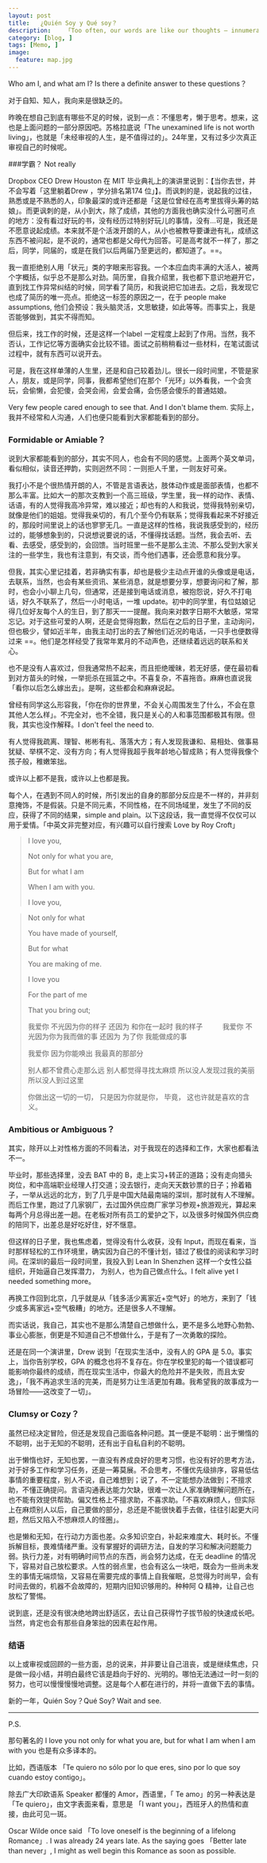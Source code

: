 ```yaml
---
layout: post  
title:   ¿Quién Soy y Qué soy？
description:    「Too often, our words are like our thoughts — innumerable and disorganized.」
category: [blog, ]  
tags: [Memo, ]  
image:
  feature: map.jpg
---
```


Who am I, and what am I? Is there a definite answer to these questions？

对于自知、知人，我向来是很缺乏的。

昨晚在想自己到底有哪些不足的时候，说到一点：不懂思考，懒于思考。想来，这也是上面问题的一部分原因吧。苏格拉底说「The unexamined life is not worth living」，也就是「未经审视的人生，是不值得过的」。24年里，又有过多少次真正审视自己的时候呢。

###学霸？ Not really

Dropbox CEO Drew Houston 在 MIT 毕业典礼上的演讲里说到：【当你去世，并不会写着「这里躺着Drew ，学分排名第174 位」】。而讽刺的是，说起我的过往，熟悉或是不熟悉的人，印象最深的或许还都是「这是位曾经在高考里拔得头筹的姑娘」。而更讽刺的是，从小到大，除了成绩，其他的方面我也确实没什么可圈可点的地方：没有看过好玩的书，没有经历过特别好玩儿的事情，没有...可是，我还是不愿意说起成绩。本来就不是个活泼开朗的人，从小也被教导要谦逊有礼，成绩这东西不被问起，是不说的，通常也都是父母代为回答。可是高考就不一样了，那之后，同学，同届的，或是在我们以后两届乃至更远的，都知道了。==。

我一直拒绝别人用「状元」类的字眼来形容我。一个本应血肉丰满的大活人，被两个字概括，似乎总不是那么对劲。简历里，自我介绍里，我也都下意识地避开它，直到找工作异常纠结的时候，同学看了简历，和我说把它加进去。之后，我发现它也成了简历的唯一亮点。拒绝这一标签的原因之一，在于 people make assumptions, 他们会预设：我头脑灵活，文思敏捷，如此等等。而事实上，我是否能够做到，其实不得而知。

但后来，找工作的时候，还是这样一个label 一定程度上起到了作用。当然，我不否认，工作记忆等方面确实会比较不错。面试之前稍稍看过一些材料，在笔试面试过程中，就有东西可以说开去。

可是，我在这样单薄的人生里，还是和自己较着劲儿。很长一段时间里，不管是家人，朋友，或是同学，同事，我都希望他们在那个「光环」以外看我，一个会贪玩，会偷懒，会犯傻，会哭会闹，会爱会痛，会伤感会傻乐的普通姑娘。

Very few people cared enough to see that. And I don't blame them. 实际上，我并不经常和人沟通，人们也便只能看到大家都能看到的部分。

### Formidable or Amiable？

说到大家都能看到的部分，其实不同人，也会有不同的感觉。上面两个英文单词，看似相似，读音还押韵，实则迥然不同：一则拒人千里，一则友好可亲。

我打小不是个很热情开朗的人，不管是言语表达，肢体动作或是面部表情，也都不那么丰富。比如大一的那次支教到一个高三班级，学生里，我一样的动作、表情、话语，有的人觉得我高冷异常，难以接近；却也有的人和我说，觉得我特别亲切，就像是他们的姐姐。觉得我亲切的，有几个至今仍有联系；觉得我看起来不好接近的，那段时间里说上的话也寥寥无几。一直是这样的性格，我说我感受到的，经历过的，能够想象到的，只说想说要说的话，不懂得找话题。当然，我会去听、去看、去感受，感受到的，会回馈。当时班里一些不是那么主流、不那么受到大家关注的一些学生，我也有注意到，有交谈，而今他们遇事，还会愿意和我分享。

但我，其实心里记挂着，若非确实有事，却也是极少主动点开谁的头像或是电话，去联系，当然，也会有某些资讯、某些消息，就是想要分享，想要询问和了解，那时，也会小小聊上几句，但通常，还是接到电话或消息，被抱怨说，好久不打电话，好久不联系了，然后一小时电话，一堆 update。初中的同学里，有位姑娘记得几位好友每个人的生日，到了那天一一提醒。我向来对数字日期不大敏感，常常忘记。对于这些可爱的人啊，还是会觉得抱歉，然后在之后的日子里，主动询问，但也极少，譬如近半年，由我主动打出的去了解他们近况的电话，一只手也便数得过来 ==。他们是怎样经受了我常年累月的不动声色，还继续着远远的联系和关心。

也不是没有人喜欢过，但我通常热不起来，而且拒绝暧昧，若无好感，便在最初看到对方苗头的时候，一举扼杀在摇篮之中。不喜复杂，不喜拖沓。麻麻也直说我「看你以后怎么嫁出去」。是啊，这些都会和麻麻说起。

曾经有同学这么形容我，「你在你的世界里，不会关心周围发生了什么，不会在意其他人怎么样」。不完全对，也不全错，我只是关心的人和事范围都极其有限。但我，其实也没作解释。I don't feel the need to. 

有人觉得我疏离、理智、彬彬有礼、落落大方；有人发现我谦和、易相处、做事易犹疑、举棋不定、没有方向；有人觉得我超乎我年龄地心智成熟；有人觉得我像个孩子般，稚嫩笨拙。

或许以上都不是我，或许以上也都是我。

每个人，在遇到不同人的时候，所引发出的自身的那部分反应是不一样的，并非刻意掩饰，不是假装。只是不同元素，不同性格，在不同场域里，发生了不同的反应，获得了不同的结果，simple and plain。以下这段话，我一直觉得不仅仅可以用于爱情。「中英文非完整对应，有兴趣可以自行搜索 Love by Roy Croft」

> I love you,
> 
> Not only for what you are,
> 
> But for what I am
> 
> When I am with you.
> 
> I love you,

> Not only for what
> 
> You have made of yourself,
> 
> But for what
> 
> You are making of me.
> 
> I love you
> 
> For the part of me
> 
> That you bring out;
> 
> 我爱你 
> 不光因为你的样子 
> 还因为 
> 和你在一起时 
> 我的样子 
> 　
> 　
> 我爱你 
> 不光因为你为我而做的事 
> 还因为 
> 为了你 
> 我能做成的事
> 
> 我爱你 
> 因为你能唤出 
> 我最真的那部分 
> 
> 别人都不曾费心走那么远 
> 别人都觉得寻找太麻烦 
> 所以没人发现过我的美丽 
> 所以没人到过这里
> 
> 你做出这一切的一切，
> 只是因为你就是你，
> 毕竟，
> 这也许就是喜欢的含义。

### Ambitious or Ambiguous？
其实，除开以上对性格方面的不同看法，对于我现在的选择和工作，大家也都看法不一。

毕业时，那些选择里，没去 BAT 中的 B，走上实习+转正的道路；没有走向猎头岗位，和中高端职业经理人打交道；没去银行，走向天天数钞票的日子；拎着箱子，一举从远远的北方，到了几乎是中国大陆最南端的深圳，那时就有人不理解。而后工作里，跑过了几家钢厂，去过国外供应商厂家学习参观+旅游观光，算起来每两个月总得出差一趟。在老板对所有员工的爱护之下，以及很多时候国外供应商的陪同下，出差总是好吃好住，好不惬意。

但这样的日子里，我也焦虑着，觉得没有什么收获，没有 Input，而现在看来，当时那样轻松的工作环境里，确实因为自己的不懂计划，错过了极佳的阅读和学习时间。在深圳的最后一段时间里，我投入到 Lean In Shenzhen 这样一个女性公益组织，开始逼自己发挥潜力， 为别人，也为自己做点什么。I felt alive yet I needed something more。

再换工作回到北京，几乎就是从「钱多活少离家近+空气好」的地方，来到了「钱少或多离家远+空气极糟」的地方。还是很多人不理解。

而实话说，我自己，其实也不是那么清楚自己想做什么，更不是多么地野心勃勃、事业心膨胀，倒更是不知道自己不想做什么，于是有了一次勇敢的探险。

还是在同一个演讲里，Drew 说到「在现实生活中，没有人的 GPA 是 5.0。事实上，当你告别学校，GPA 的概念也将不复存在。你在学校里犯的每一个错误都可能影响你最终的成绩，而在现实生活中，你最大的危险并不是失败，而且太安逸」，「我不再追求生活的完美，而是努力让生活更加有趣。我希望我的故事成为一场冒险——这改变了一切」。

### Clumsy or Cozy？
虽然已经决定冒险，但还是发现自己面临各种问题。其一便是不聪明：出于懒惰的不聪明，出于无知的不聪明，还有出于自私自利的不聪明。

出于懒惰也好，无知也罢，一直没有养成良好的思考习惯，也没有好的思考方法，对于好多工作和学习任务，还是一筹莫展。不会思考，不懂优先级排序，容易低估事情的重要程度，别人不说，自己难想到；说了，不一定能想办法做到；不擅求助，不懂正确提问。言语沟通表达能力欠缺，很难一次让人家准确理解问题所在，也不能有效提供帮助。偏又性格上不擅求助，不喜求助。「不喜欢麻烦人，但实际上在麻烦别人以后，自己要做的部分，总还是不能很快着手去做，往往引起更大问题，然后又陷入不想麻烦人的怪圈」。

也是懒和无知，在行动力方面也差。众多知识空白，补起来难度大、耗时长。不懂拆解目标，畏难情绪严重。没有掌握好的调研方法，自发的学习和解决问题能力弱。执行力差，对有明确时间节点的东西，尚会努力达成，在无 deadline 的情况下，容易对自己放松要求。人性的弱点里，也会有这么一块吧，既会为一些尚未发生的事情无端烦恼，又容易在需要完成的事情上自我催眠，总觉得为时尚早，会有时间去做的，机器不会故障的，短期内旧知识够用的。种种阿 Q 精神，让自己也放松了警惕。

说到底，还是没有很决绝地跨出舒适区，去让自己获得竹子拔节般的快速成长吧。当然，肯定也会有那些自身笨拙的因素在起作用。

### 结语
以上或审视或回顾的一些方面，总的说来，并非要让自己沮丧，或是继续焦虑，只是做一段小结，并明白最终它该是趋向于好的、光明的。哪怕无法通过一时一刻的努力，也可以慢慢慢慢地调整。这是每个人都在进行的，并将一直做下去的事情。

新的一年，Quién Soy？Qué Soy? Wait and see.
***

P.S. 

那句著名的 I love you not only for what you are, but for what I am when I am with you 也是有众多译本的。

比如，西语版本 「Te quiero no sólo por lo que eres, sino por lo que soy cuando estoy contigo」。

除去广大印欧语系 Speaker 都懂的 Amor，西语里，「 Te amo」的另一种表达是 「Te quiero」，由文字表面来看，意思是 「I want you」，西班牙人的热情和直接，由此可见一斑。

Oscar Wilde once said 「To love oneself is the beginning of a lifelong Romance」. I was already 24 years late. As the saying goes 「Better late than never」, I might as well begin this Romance as soon as possible. 



